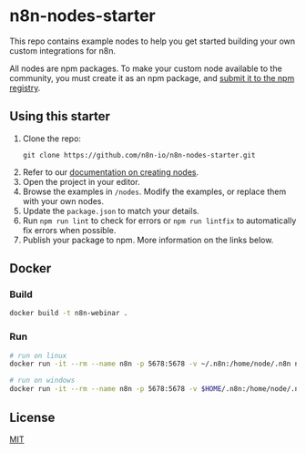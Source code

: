 # n8n-nodes-starter

This repo contains example nodes to help you get started building your own custom integrations for n8n.

All nodes are npm packages. To make your custom node available to the community, you must create it as an npm package, and [submit it to the npm registry](https://docs.npmjs.com/packages-and-modules/contributing-packages-to-the-registry).

## Using this starter

1. Clone the repo:
    ```
    git clone https://github.com/n8n-io/n8n-nodes-starter.git
    ```
2. Refer to our [documentation on creating nodes](https://docs.n8n.io/integrations/creating-nodes/).
3. Open the project in your editor.
4. Browse the examples in `/nodes`. Modify the examples, or replace them with your own nodes.
5. Update the `package.json` to match your details.
6. Run `npm run lint` to check for errors or `npm run lintfix` to automatically fix errors when possible.
7. Publish your package to npm. More information on the links below.

## Docker

### Build

```bash
docker build -t n8n-webinar .
```

### Run

```bash
# run on linux
docker run -it --rm --name n8n -p 5678:5678 -v ~/.n8n:/home/node/.n8n n8n-webinar

# run on windows
docker run -it --rm --name n8n -p 5678:5678 -v $HOME/.n8n:/home/node/.n8n n8n-webinar
```

## License

[MIT](https://github.com/n8n-io/n8n-nodes-starter/blob/master/LICENSE.md)
